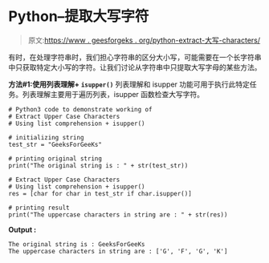 # Python–提取大写字符

> 原文:[https://www . geesforgeks . org/python-extract-大写-characters/](https://www.geeksforgeeks.org/python-extract-upper-case-characters/)

有时，在处理字符串时，我们担心字符串的区分大小写，可能需要在一个长字符串中只获取特定大小写的字符。让我们讨论从字符串中只提取大写字母的某些方法。

**方法#1:使用列表理解+ `isupper()`**
列表理解和 isupper 功能可用于执行此特定任务。列表理解主要用于遍历列表，isupper 函数检查大写字符。

```
# Python3 code to demonstrate working of
# Extract Upper Case Characters 
# Using list comprehension + isupper()

# initializing string 
test_str = "GeeksForGeeKs"

# printing original string 
print("The original string is : " + str(test_str))

# Extract Upper Case Characters 
# Using list comprehension + isupper()
res = [char for char in test_str if char.isupper()]

# printing result 
print("The uppercase characters in string are : " + str(res))
```

**Output :**

```
The original string is : GeeksForGeeKs
The uppercase characters in string are : ['G', 'F', 'G', 'K']

```